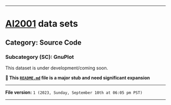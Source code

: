 
***

# [AI2001](https://github.com/seanpm2001/AI2001/) data sets

## Category: Source Code

### Subcategory (SC): GnuPlot

This dataset is under development/coming soon.

**🌱️ This [`README.md`](/README.md) file is a major stub and need significant expansion**

***

**File version:** `1 (2023, Sunday, September 10th at 06:05 pm PST)`

***
